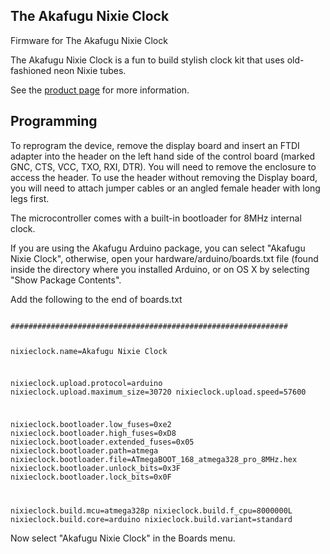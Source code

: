 
The Akafugu Nixie Clock
------------------------

Firmware for The Akafugu Nixie Clock

The Akafugu Nixie Clock is a fun to build stylish clock kit that uses old-fashioned neon Nixie tubes.

See the [product page](http://www.akafugu.jp/posts/products/nixie/) for more information.

Programming
----------

To reprogram the device, remove the display board and insert an FTDI adapter
into the header on the left hand side of the control board (marked GNC, CTS, VCC, TXO, RXI, DTR).
You will need to remove the enclosure to access the header. To use the header without removing
the Display board, you will need to attach jumper cables or an angled female header with long legs
first.

The microcontroller comes with a built-in bootloader for 8MHz internal clock.

If you are using the Akafugu Arduino package, you can select "Akafugu Nixie Clock",
otherwise, open your hardware/arduino/boards.txt file (found inside the directory where you installed
Arduino, or on OS X by selecting "Show Package Contents".

Add the following to the end of boards.txt

<code>
##############################################################

nixieclock.name=Akafugu Nixie Clock

nixieclock.upload.protocol=arduino
nixieclock.upload.maximum_size=30720
nixieclock.upload.speed=57600

nixieclock.bootloader.low_fuses=0xe2
nixieclock.bootloader.high_fuses=0xD8
nixieclock.bootloader.extended_fuses=0x05
nixieclock.bootloader.path=atmega
nixieclock.bootloader.file=ATmegaBOOT_168_atmega328_pro_8MHz.hex
nixieclock.bootloader.unlock_bits=0x3F
nixieclock.bootloader.lock_bits=0x0F

nixieclock.build.mcu=atmega328p
nixieclock.build.f_cpu=8000000L
nixieclock.build.core=arduino
nixieclock.build.variant=standard
</code>

Now select "Akafugu Nixie Clock" in the Boards menu.

